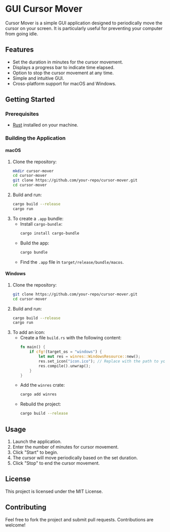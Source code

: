 # GUI Cursor Mover

Cursor Mover is a simple GUI application designed to periodically move the cursor on your screen. It is particularly useful for preventing your computer from going idle.

## Features

- Set the duration in minutes for the cursor movement.
- Displays a progress bar to indicate time elapsed.
- Option to stop the cursor movement at any time.
- Simple and intuitive GUI.
- Cross-platform support for macOS and Windows.

## Getting Started

### Prerequisites

- [Rust](https://www.rust-lang.org/) installed on your machine.

### Building the Application

#### macOS

1. Clone the repository:
   ```bash
   mkdir cursor-mover
   cd cursor-mover
   git clone https://github.com/your-repo/cursor-mover.git
   cd cursor-mover
   ```
2. Build and run:
   ```bash
   cargo build --release
   cargo run
   ```
3. To create a `.app` bundle:
    - Install `cargo-bundle`:
      ```bash
      cargo install cargo-bundle
      ```
    - Build the app:
      ```bash
      cargo bundle
      ```
    - Find the `.app` file in `target/release/bundle/macos`.

#### Windows

1. Clone the repository:
   ```bash
   git clone https://github.com/your-repo/cursor-mover.git
   cd cursor-mover
   ```
2. Build and run:
   ```bash
   cargo build --release
   cargo run
   ```
3. To add an icon:
    - Create a file `build.rs` with the following content:
      ```rust
      fn main() {
          if cfg!(target_os = "windows") {
              let mut res = winres::WindowsResource::new();
              res.set_icon("icon.ico"); // Replace with the path to your .ico file
              res.compile().unwrap();
          }
      }
      ```
    - Add the `winres` crate:
      ```bash
      cargo add winres
      ```
    - Rebuild the project:
      ```bash
      cargo build --release
      ```

## Usage

1. Launch the application.
2. Enter the number of minutes for cursor movement.
3. Click "Start" to begin.
4. The cursor will move periodically based on the set duration.
5. Click "Stop" to end the cursor movement.

## License

This project is licensed under the MIT License.

## Contributing

Feel free to fork the project and submit pull requests. Contributions are welcome!

